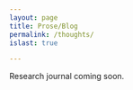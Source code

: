 ```yaml
---
layout: page
title: Prose/Blog
permalink: /thoughts/
islast: true

---
```


Research journal coming soon. 


<!-- <ul class="posts"> -->
<!-- 	{% for res in site.thoughts  %} -->
<!--         <li> -->
<!--         <a class="post-link" href="{{ res.url | prepend: site.baseurl | prepend: site.url }}">{{ res.title }}</a> -->
<!--         <p >{{res.excerpt}}</p> -->
<!--         <hr /> -->
<!--         </li> -->
<!--         {% endfor %} -->
<!-- </ul> -->
